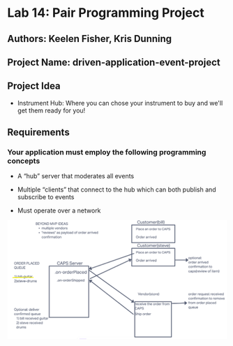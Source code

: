 # Lab 14: Pair Programming Project

## Authors: Keelen Fisher, Kris Dunning

## Project Name: driven-application-event-project

## Project Idea

- Instrument Hub: Where you can chose your instrument to buy and we'll get them ready for you!

## Requirements

### Your application must employ the following programming concepts

- A “hub” server that moderates all events

- Multiple “clients” that connect to the hub which can both publish and subscribe to events

- Must operate over a network

![UML Diagram](assets/Lab14UML.png)
